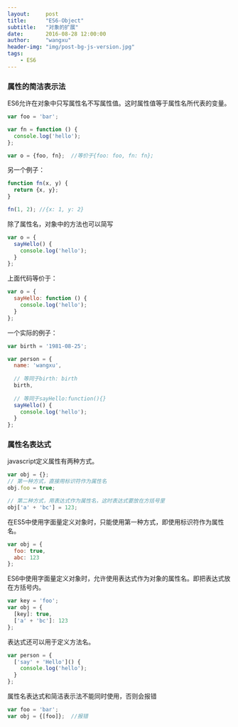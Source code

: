 ```yaml
---
layout:     post
title:      "ES6-Object"
subtitle:   "对象的扩展"
date:       2016-08-28 12:00:00
author:     "wangxu"
header-img: "img/post-bg-js-version.jpg"
tags:
    - ES6
---
```


### 属性的简洁表示法

ES6允许在对象中只写属性名不写属性值。这时属性值等于属性名所代表的变量。

```javascript
var foo = 'bar';

var fn = function () {
  console.log('hello');
};

var o = {foo, fn};  //等价于{foo: foo, fn: fn};
```

另一个例子：

```javascript
function fn(x, y) {
  return {x, y};
}

fn(1, 2); //{x: 1, y: 2}
```

除了属性名，对象中的方法也可以简写

```javascript
var o = {
  sayHello() {
    console.log('hello');
  }
};
```

上面代码等价于：

```javascript
var o = {
  sayHello: function () {
    console.log('hello');
  }
};
```

一个实际的例子：

```javascript
var birth = '1981-08-25';

var person = {
  name: 'wangxu',
  
  // 等同于birth: birth
  birth,
  
  // 等同于sayHello:function(){}
  sayHello() {
    console.log('hello');
  }
};
```

### 属性名表达式

javascript定义属性有两种方式。

```javascript
var obj = {};
// 第一种方式，直接用标识符作为属性名
obj.foo = true;

// 第二种方式，用表达式作为属性名，这时表达式要放在方括号里
obj['a' + 'bc'] = 123;
```

在ES5中使用字面量定义对象时，只能使用第一种方式，即使用标识符作为属性名。

```javascript
var obj = {
  foo: true,
  abc: 123
};
```

ES6中使用字面量定义对象时，允许使用表达式作为对象的属性名。即把表达式放在方括号内。

```javascript
var key = 'foo';
var obj = {
  [key]: true,
  ['a' + 'bc']: 123
};
```

表达式还可以用于定义方法名。

```javascript
var person = {
  ['say' + 'Hello']() {
    console.log('hello');
  }
};
```

属性名表达式和简洁表示法不能同时使用，否则会报错

```javascript
var foo = 'bar';
var obj = {[foo]};  //报错
```

